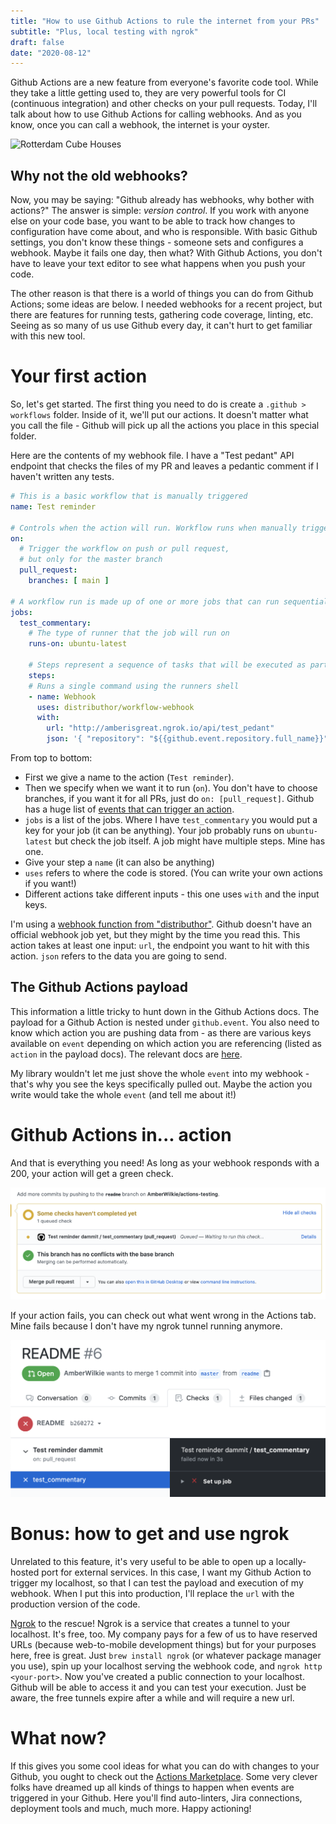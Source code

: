 ```yaml
---
title: "How to use Github Actions to rule the internet from your PRs"
subtitle: "Plus, local testing with ngrok"
draft: false
date: "2020-08-12"
---
```

Github Actions are a new feature from everyone's favorite code tool. While they take a little getting used to,
they are very powerful tools for CI (continuous integration) and other checks on your pull requests.
Today, I'll talk about how to use Github Actions for calling webhooks. And as you know, once you 
can call a webhook, the internet is your oyster.

![Rotterdam Cube Houses](../../assets/images/article-images/spring-2019-20.jpg)

## Why not the old webhooks?

Now, you may be saying: "Github already has webhooks, why bother with actions?" The answer is simple: _version control_.
If you work with anyone else on your code base, you want to be able to track how changes to configuration
have come about, and who is responsible. With basic Github settings, you don't know these things - 
someone sets and configures a webhook. Maybe it fails one day, then what? With Github Actions,
you don't have to leave your text editor to see what happens when you push your code.

The other reason is that there is a world of things you can do from Github Actions; some ideas are below.
I needed webhooks for a recent project, but there are features for running tests, gathering code coverage,
linting, etc. Seeing as so many of us use Github every day, it can't hurt to get familiar with this new tool.

# Your first action

So, let's get started. The first thing you need to do is create a `.github > workflows` folder. Inside of it, we'll put our actions.
It doesn't matter what you call the file - Github will pick up all the actions you place in this special folder.

Here are the contents of my webhook file. I have a "Test pedant" API endpoint that checks the files of my 
PR and leaves a pedantic comment if I haven't written any tests.

```yaml
# This is a basic workflow that is manually triggered
name: Test reminder

# Controls when the action will run. Workflow runs when manually triggered using the UI or API.
on:
  # Trigger the workflow on push or pull request,
  # but only for the master branch
  pull_request:
    branches: [ main ]

# A workflow run is made up of one or more jobs that can run sequentially or in parallel
jobs:
  test_commentary:
    # The type of runner that the job will run on
    runs-on: ubuntu-latest

    # Steps represent a sequence of tasks that will be executed as part of the job
    steps:
    # Runs a single command using the runners shell
    - name: Webhook
      uses: distributhor/workflow-webhook
      with:
        url: "http://amberisgreat.ngrok.io/api/test_pedant"
        json: '{ "repository": "${{github.event.repository.full_name}}", "number": "${{github.event.number}}", "created_at": "${{github.event.pull_request.created_at}}", "updated_at": "${{github.event.pull_request.updated_at}}" }'
```

From top to bottom: 
* First we give a name to the action (`Test reminder`). 
* Then we specify when we want it to run (`on`). You don't have to choose branches, if you want it for all PRs, just do `on: [pull_request]`.
Github has a huge list of [events that can trigger an action](https://docs.github.com/en/actions/reference/events-that-trigger-workflows#webhook-events).
* `jobs` is a list of the jobs. Where I have `test_commentary` you would put a key for your job (it can be anything).
Your job probably runs on `ubuntu-latest` but check the job itself. A job might have multiple steps. Mine has one.
* Give your step a `name` (it can also be anything)
* `uses` refers to where the code is stored. (You can write your own actions if you want!)
* Different actions take different inputs - this one uses `with` and the input keys.

I'm using a [webhook function from "distributhor"](https://github.com/distributhor/workflow-webhook). 
Github doesn't have an official webhook job yet, but they might by the time you read this.
This action takes at least one input: `url`, the endpoint you want to hit with this action. `json` refers
to the data you are going to send.

## The Github Actions payload
This information a little tricky to hunt down in the Github Actions docs. The payload for a Github Action
is nested under `github.event`. You also need to know which action you are pushing data from - as there are various keys available on `event`
depending on which action you are referencing (listed as `action` in the payload docs). 
The relevant docs are [here](https://docs.github.com/en/developers/webhooks-and-events/webhook-events-and-payloads).

My library wouldn't let me just shove the whole `event` into my webhook - that's why you see the keys 
specifically pulled out. Maybe the action you write would take the whole `event` (and tell me about it!)

# Github Actions in... action
And that is everything you need! As long as your webhook responds with a 200, your action will get a green check.

![Github Action running](../../assets/images/article-images/ga_running.png)

If your action fails, you can check out what went wrong in the Actions tab. Mine fails because I don't have my ngrok tunnel running anymore.

![Github Action failure](../../assets/images/article-images/ga_details.png)

# Bonus: how to get and use ngrok
Unrelated to this feature, it's very useful to be able to open up a locally-hosted port
for external services. In this case, I want my Github Action to trigger my localhost, so that I can test the payload
and execution of my webhook. When I put this into production, I'll replace the `url` with the production version of the code.

[Ngrok](https://ngrok.com/) to the rescue! Ngrok is a service that creates a tunnel to your localhost.
It's free, too. My company pays for a few of us to have reserved URLs (because web-to-mobile development things)
but for your purposes here, free is great. Just `brew install ngrok` (or whatever package manager you use),
spin up your localhost serving the webhook code, and `ngrok http <your-port>`. Now you've created a public connection
to your localhost. Github will be able to access it and you can test your execution. Just be aware, the free tunnels expire after a while and will require a new url.

# What now?
If this gives you some cool ideas for what you can do with changes to your Github, you ought to check out
the [Actions Marketplace](https://github.com/marketplace?type=actions).
Some very clever folks have dreamed up all kinds of things to happen when events are triggered in your Github.
Here you'll find auto-linters, Jira connections, deployment tools and much, much more. Happy actioning!
